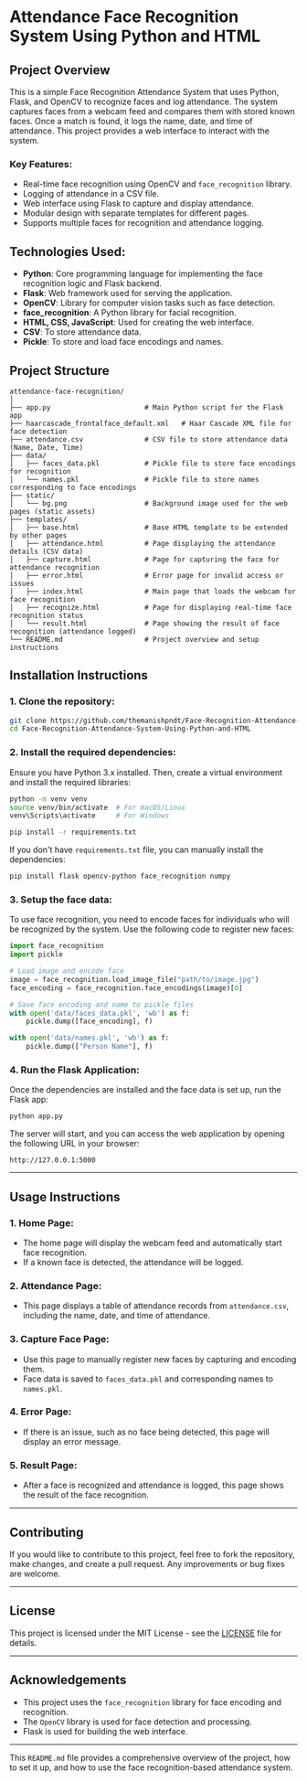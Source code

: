 
# **Attendance Face Recognition System Using Python and HTML**

## **Project Overview**

This is a simple Face Recognition Attendance System that uses Python, Flask, and OpenCV to recognize faces and log attendance. The system captures faces from a webcam feed and compares them with stored known faces. Once a match is found, it logs the name, date, and time of attendance. This project provides a web interface to interact with the system.

### **Key Features:**
- Real-time face recognition using OpenCV and `face_recognition` library.
- Logging of attendance in a CSV file.
- Web interface using Flask to capture and display attendance.
- Modular design with separate templates for different pages.
- Supports multiple faces for recognition and attendance logging.

## **Technologies Used:**
- **Python**: Core programming language for implementing the face recognition logic and Flask backend.
- **Flask**: Web framework used for serving the application.
- **OpenCV**: Library for computer vision tasks such as face detection.
- **face_recognition**: A Python library for facial recognition.
- **HTML, CSS, JavaScript**: Used for creating the web interface.
- **CSV**: To store attendance data.
- **Pickle**: To store and load face encodings and names.

## **Project Structure**

```
attendance-face-recognition/
│
├── app.py                       # Main Python script for the Flask app
├── haarcascade_frontalface_default.xml   # Haar Cascade XML file for face detection
├── attendance.csv               # CSV file to store attendance data (Name, Date, Time)
├── data/
│   ├── faces_data.pkl           # Pickle file to store face encodings for recognition
│   └── names.pkl                # Pickle file to store names corresponding to face encodings
├── static/
│   └── bg.png                   # Background image used for the web pages (static assets)
├── templates/
│   ├── base.html                # Base HTML template to be extended by other pages
│   ├── attendance.html          # Page displaying the attendance details (CSV data)
│   ├── capture.html             # Page for capturing the face for attendance recognition
│   ├── error.html               # Error page for invalid access or issues
│   ├── index.html               # Main page that loads the webcam for face recognition
│   ├── recognize.html           # Page for displaying real-time face recognition status
│   └── result.html              # Page showing the result of face recognition (attendance logged)
└── README.md                    # Project overview and setup instructions
```

## **Installation Instructions**

### **1. Clone the repository:**

```bash
git clone https://github.com/themanishpndt/Face-Recognition-Attendance-System-Using-Python-and-HTML.git
cd Face-Recognition-Attendance-System-Using-Python-and-HTML
```

### **2. Install the required dependencies:**

Ensure you have Python 3.x installed. Then, create a virtual environment and install the required libraries:

```bash
python -m venv venv
source venv/bin/activate  # For macOS/Linux
venv\Scripts\activate     # For Windows

pip install -r requirements.txt
```

If you don't have `requirements.txt` file, you can manually install the dependencies:

```bash
pip install flask opencv-python face_recognition numpy
```

### **3. Setup the face data:**

To use face recognition, you need to encode faces for individuals who will be recognized by the system. Use the following code to register new faces:

```python
import face_recognition
import pickle

# Load image and encode face
image = face_recognition.load_image_file("path/to/image.jpg")
face_encoding = face_recognition.face_encodings(image)[0]

# Save face encoding and name to pickle files
with open('data/faces_data.pkl', 'wb') as f:
    pickle.dump([face_encoding], f)

with open('data/names.pkl', 'wb') as f:
    pickle.dump(["Person Name"], f)
```

### **4. Run the Flask Application:**

Once the dependencies are installed and the face data is set up, run the Flask app:

```bash
python app.py
```

The server will start, and you can access the web application by opening the following URL in your browser:

```
http://127.0.0.1:5000
```

---

## **Usage Instructions**

### **1. Home Page:**
- The home page will display the webcam feed and automatically start face recognition.
- If a known face is detected, the attendance will be logged.

### **2. Attendance Page:**
- This page displays a table of attendance records from `attendance.csv`, including the name, date, and time of attendance.

### **3. Capture Face Page:**
- Use this page to manually register new faces by capturing and encoding them.
- Face data is saved to `faces_data.pkl` and corresponding names to `names.pkl`.

### **4. Error Page:**
- If there is an issue, such as no face being detected, this page will display an error message.

### **5. Result Page:**
- After a face is recognized and attendance is logged, this page shows the result of the face recognition.

---

## **Contributing**

If you would like to contribute to this project, feel free to fork the repository, make changes, and create a pull request. Any improvements or bug fixes are welcome.

---

## **License**

This project is licensed under the MIT License - see the [LICENSE](LICENSE) file for details.

---

## **Acknowledgements**

- This project uses the `face_recognition` library for face encoding and recognition.
- The `OpenCV` library is used for face detection and processing.
- Flask is used for building the web interface.

---

This `README.md` file provides a comprehensive overview of the project, how to set it up, and how to use the face recognition-based attendance system.
